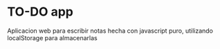 # TO-DO app
 Aplicacion web para escribir notas hecha con javascript puro, utilizando localStorage para almacenarlas
